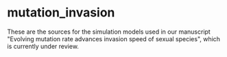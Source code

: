# mutation_invasion
These are the sources for the simulation models used in our manuscript "Evolving mutation rate advances invasion speed of sexual species", which is currently under review.
